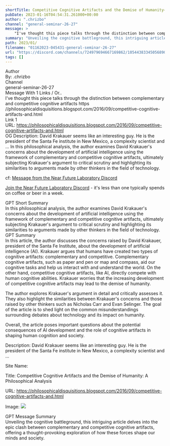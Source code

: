 ```yaml
---
shortTitle: Competitive Cognitive Artifacts and the Demise of Humanity— A Philosophical Analysis
pubDate: 2023-01-16T04:54:31.261000+00:00
author: ".chrizbo"
channel: "general-seminar-26-27"
message: >
    "I've thought this piece talks through the distinction between complementary and competitive cognitive artifacts  https //philosophicaldisquisitions.blogspot.com/2016/09/competitive-cognitive-artifacts-and.html"
summary: "Unveiling the cognitive battleground, this intriguing article delves into the epic clash between complementary and competitive cognitive artifacts, offering a thought-provoking exploration of how these forces shape our minds and society."
path: 2023/01/
filename: "01162023-045431-general-seminar-26-27"
url: "https://discord.com/channels/724979694667169862/1054438334505689099/1064407279908159599"
tags: []
---
```

<div class="metadata-title-header pt-3 pb-3 pl-2">Author</div>    
<div class="bg-gray-200 p-4 rounded-md mb-4">   
By: .chrizbo
</div>

<div class="metadata-title-header pt-3 pb-3 pl-2">Channel</div>    
<div class="bg-gray-200 p-4 rounded-md mb-4">   
general-seminar-26-27</span>
</div>

<div class="metadata-title-header pt-3 pb-3 pl-2">Message  With 1 Links / Or..</div>    
<div class="human-content-container">  



<div class="mb-4" style="font-family: var(--font-family-peak);">I've thought this piece talks through the distinction between complementary and competitive cognitive artifacts  https //philosophicaldisquisitions.blogspot.com/2016/09/competitive-cognitive-artifacts-and.html</div>

<div class="">Link 1</div> 
<div class="">URL: <a href="https://philosophicaldisquisitions.blogspot.com/2016/09/competitive-cognitive-artifacts-and.html">https://philosophicaldisquisitions.blogspot.com/2016/09/competitive-cognitive-artifacts-and.html</a></div>
OG Description:      David Krakauer  seems like an interesting guy. He is the president of the Santa Fe institute in New Mexico, a complexity scientist and ...  <!-- Example: Display each item in a paragraph -->
In this philosophical analysis, the author examines David Krakauer's concerns about the development of artificial intelligence using the framework of complementary and competitive cognitive artifacts, ultimately subjecting Krakauer's argument to critical scrutiny and highlighting its similarities to arguments made by other thinkers in the field of technology.



<!-- 
URL: https://philosophicaldisquisitions.blogspot.com/2016/09/competitive-cognitive-artifacts-and.html
Description      David Krakauer  seems like an interesting guy. He is the president of the Santa Fe institute in New Mexico, a complexity scientist and ...
 -->
</div>



cf: <a href="">Message from the Near Future Laboratory Discord</a>

<a href="">Join the Near Future Laboratory Discord</a> - it's less than one typically spends on coffee or beer in a week. 



<div class="metadata-title-header pt-3 pb-3 pl-2">GPT Short Summary</div>
<div class="robot-content-container">
In this philosophical analysis, the author examines David Krakauer's concerns about the development of artificial intelligence using the framework of complementary and competitive cognitive artifacts, ultimately subjecting Krakauer's argument to critical scrutiny and highlighting its similarities to arguments made by other thinkers in the field of technology.
</div>

<div class="metadata-title-header pt-3 pb-3 pl-2">GPT Summary</div>
<div class="robot-content-container">
In this article, the author discusses the concerns raised by David Krakauer, president of the Santa Fe Institute, about the development of artificial intelligence (AI). Krakauer argues that humans have created two types of cognitive artifacts: complementary and competitive. Complementary cognitive artifacts, such as paper and pen or map and compass, aid our cognitive tasks and help us interact with and understand the world. On the other hand, competitive cognitive artifacts, like AI, directly compete with human cognitive abilities. Krakauer worries that the increasing development of competitive cognitive artifacts may lead to the demise of humanity. 

The author explores Krakauer's argument in detail and critically assesses it. They also highlight the similarities between Krakauer's concerns and those raised by other thinkers such as Nicholas Carr and Evan Selinger. The goal of the article is to shed light on the common misunderstandings surrounding debates about technology and its impact on humanity.

Overall, the article poses important questions about the potential consequences of AI development and the role of cognitive artifacts in shaping human cognition and society.
</div>

<!-- Summary:  Philosophical Disquisitions: Competitive Cognitive Artifacts and the Demise of Humanity: A Philosophical Analysis . David Krakauer is the president of the Santa Fe institute in New Mexico, a complexity scientist and evolutionary theorist . -->

<!-- [] -->

<!-- <div class="bg-gray-400"> {'og:url': 'https://philosophicaldisquisitions.blogspot.com/2016/09/competitive-cognitive-artifacts-and.html', 'og:title': 'Competitive Cognitive Artifacts and the Demise of Humanity: A Philosophical Analysis', 'og:description': '     David Krakauer  seems like an interesting guy. He is the president of the Santa Fe institute in New Mexico, a complexity scientist and ...', 'og:image': 'https://1.bp.blogspot.com/-uwpN-qOs_lU/V978Y9lrTOI/AAAAAAAAEOs/7HnkV5CVm58uCG4T1D1rBCjdc1NK5NXUACLcB/w1200-h630-p-k-no-nu/siri-ios-7-1024x576.jpg'} </div> -->

Description:      David Krakauer  seems like an interesting guy. He is the president of the Santa Fe institute in New Mexico, a complexity scientist and ...

Site Name: 

Title: Competitive Cognitive Artifacts and the Demise of Humanity: A Philosophical Analysis

URL: https://philosophicaldisquisitions.blogspot.com/2016/09/competitive-cognitive-artifacts-and.html

Image: <img src="https://1.bp.blogspot.com/-uwpN-qOs_lU/V978Y9lrTOI/AAAAAAAAEOs/7HnkV5CVm58uCG4T1D1rBCjdc1NK5NXUACLcB/w1200-h630-p-k-no-nu/siri-ios-7-1024x576.jpg" width="" height=""/>




<div class="metadata-title-header pt-3 pb-3 pl-2">GPT Message Summary</div>    
<div class="robot-content-container">
Unveiling the cognitive battleground, this intriguing article delves into the epic clash between complementary and competitive cognitive artifacts, offering a thought-provoking exploration of how these forces shape our minds and society.
</div>
</div>